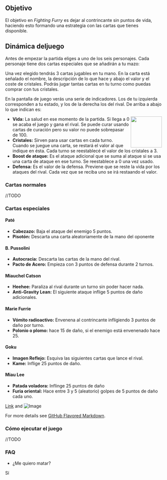 
## Objetivo

El objetivo en _Fighting Furry_ es dejar al contrincante sin puntos de vida, haciendo esto formando una estrategia con las cartas que tienes disponible.


## Dinámica deljuego

Antes de empezar la partida eliges a uno de los seis personajes. Cada personaje tiene dos cartas especiales que se añadirán a tu mazo:

Una vez elegido tendrás 3 cartas jugables en tu mano. En la carta está señalado el nombre, la descripción de lo que hace y abajo el valor y el coste de cristales. Podrás jugar tantas cartas en tu turno como puedas comprar con tus cristales.

En la pantalla de juego verás una serie de indicadores. Los de tu izquierda corresponden a tu estado, y los de la derecha los del rival.
De arriba a abajo lo que indican es:

<img src="https://user-images.githubusercontent.com/62404395/119225395-d81ce380-bb03-11eb-9add-aef8f3c80496.png" width=100 align=right>

- **Vida:** La salud en ese momento de la partida. Si llega a 0 se acaba el juego y gana el rival. Se puede curar usando cartas de curación pero su valor no puede sobrepasar de 100.
- **Cristales:** Sirven para usar cartas en cada turno. Cuando se juegue una carta, se restará el valor al que indique en ésta. Cada turno se reestablecé el valor de los cristales a 3.
- **Boost de ataque:** Es el ataque adicional que se suma al ataque si se usa una carta de ataque en ese turno. Se reestablece a 0 una vez usado.
- **Defensa:** Es el valor de la defensa. Previene que se reste la vida por los ataques del rival. Cada vez que se reciba uno se irá restaando el valor.

### Cartas normales

//TODO

### Cartas especiales

#### Paté

- **Cabezazo:** Baja el ataque del enemigo 5 puntos.
- **Pisotón:** Descarta una carta aleatoriamente de la mano del oponente

#### B. Pussolini

- **Autocracia:** Descarta las cartas de la mano del rival.
- **Pacto de Acero:** Empieza con 3 puntos de defensa  durante 2 turnos.

#### Miauchel Catson

- **Heehee:** Paraliza al rival durante un turno sin poder hacer nada.
- **Anti-Gravity Lean:** El siguiente ataque inflige 5 puntos de daño adicionales.

#### Marie Furrie

- **Vómito radioactivo:** Envenena al contrincante infligiendo 3 puntos de daño por turno.
- **Polonio o plomo:** hace 15 de daño, si el enemigo está envenenado hace 25. 

#### Goku

- **Imagen Reflejo:** Esquiva las siguientes cartas que lance el rival.
- **Kame:** Inflige 25 puntos de daño.

#### Miau Lee
- **Patada voladora:** Inflinge 25 puntos de daño
- **Furia oriental:**  Hace entre 3 y 5 (aleatorio) golpes de 5 puntos de daño cada uno.

[Link](url) and ![Image](src)

For more details see [GitHub Flavored Markdown](https://guides.github.com/features/mastering-markdown/).

### Cómo ejecutar el juego

//TODO

### FAQ

- ¿Me quiero matar?

Sí
